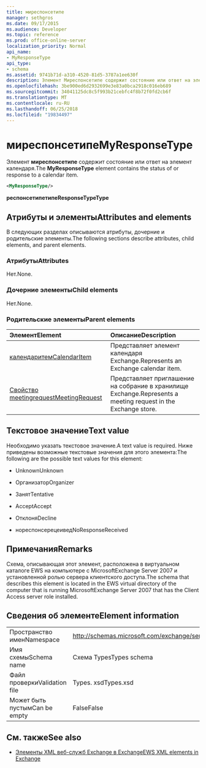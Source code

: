 ```yaml
---
title: миреспонсетипе
manager: sethgros
ms.date: 09/17/2015
ms.audience: Developer
ms.topic: reference
ms.prod: office-online-server
localization_priority: Normal
api_name:
- MyResponseType
api_type:
- schema
ms.assetid: 9741b71d-a310-4520-81d5-3787a1ee630f
description: Элемент Миреспонсетипе содержит состояние или ответ на элемент календаря.
ms.openlocfilehash: 3be900ed6d2932699e3e83a0bca2918c016eb689
ms.sourcegitcommit: 34041125dc8c5f993b21cebfc4f8b72f0fd2cb6f
ms.translationtype: MT
ms.contentlocale: ru-RU
ms.lasthandoff: 06/25/2018
ms.locfileid: "19834497"
---
```

# <a name="myresponsetype"></a><span data-ttu-id="570bf-103">миреспонсетипе</span><span class="sxs-lookup"><span data-stu-id="570bf-103">MyResponseType</span></span>

<span data-ttu-id="570bf-104">Элемент **миреспонсетипе** содержит состояние или ответ на элемент календаря.</span><span class="sxs-lookup"><span data-stu-id="570bf-104">The **MyResponseType** element contains the status of or response to a calendar item.</span></span> 
  
```xml
<MyResponseType/>
```

 <span data-ttu-id="570bf-105">**респонсетипетипе**</span><span class="sxs-lookup"><span data-stu-id="570bf-105">**ResponseTypeType**</span></span>
## <a name="attributes-and-elements"></a><span data-ttu-id="570bf-106">Атрибуты и элементы</span><span class="sxs-lookup"><span data-stu-id="570bf-106">Attributes and elements</span></span>

<span data-ttu-id="570bf-107">В следующих разделах описываются атрибуты, дочерние и родительские элементы.</span><span class="sxs-lookup"><span data-stu-id="570bf-107">The following sections describe attributes, child elements, and parent elements.</span></span>
  
### <a name="attributes"></a><span data-ttu-id="570bf-108">Атрибуты</span><span class="sxs-lookup"><span data-stu-id="570bf-108">Attributes</span></span>

<span data-ttu-id="570bf-109">Нет.</span><span class="sxs-lookup"><span data-stu-id="570bf-109">None.</span></span>
  
### <a name="child-elements"></a><span data-ttu-id="570bf-110">Дочерние элементы</span><span class="sxs-lookup"><span data-stu-id="570bf-110">Child elements</span></span>

<span data-ttu-id="570bf-111">Нет.</span><span class="sxs-lookup"><span data-stu-id="570bf-111">None.</span></span>
  
### <a name="parent-elements"></a><span data-ttu-id="570bf-112">Родительские элементы</span><span class="sxs-lookup"><span data-stu-id="570bf-112">Parent elements</span></span>

|<span data-ttu-id="570bf-113">**Элемент**</span><span class="sxs-lookup"><span data-stu-id="570bf-113">**Element**</span></span>|<span data-ttu-id="570bf-114">**Описание**</span><span class="sxs-lookup"><span data-stu-id="570bf-114">**Description**</span></span>|
|:-----|:-----|
|[<span data-ttu-id="570bf-115">календаритем</span><span class="sxs-lookup"><span data-stu-id="570bf-115">CalendarItem</span></span>](calendaritem.md) <br/> |<span data-ttu-id="570bf-116">Представляет элемент календаря Exchange.</span><span class="sxs-lookup"><span data-stu-id="570bf-116">Represents an Exchange calendar item.</span></span>  <br/> |
|[<span data-ttu-id="570bf-117">Свойство meetingrequest</span><span class="sxs-lookup"><span data-stu-id="570bf-117">MeetingRequest</span></span>](meetingrequest.md) <br/> |<span data-ttu-id="570bf-118">Представляет приглашение на собрание в хранилище Exchange.</span><span class="sxs-lookup"><span data-stu-id="570bf-118">Represents a meeting request in the Exchange store.</span></span>  <br/> |
   
## <a name="text-value"></a><span data-ttu-id="570bf-119">Текстовое значение</span><span class="sxs-lookup"><span data-stu-id="570bf-119">Text value</span></span>

<span data-ttu-id="570bf-120">Необходимо указать текстовое значение.</span><span class="sxs-lookup"><span data-stu-id="570bf-120">A text value is required.</span></span> <span data-ttu-id="570bf-121">Ниже приведены возможные текстовые значения для этого элемента:</span><span class="sxs-lookup"><span data-stu-id="570bf-121">The following are the possible text values for this element:</span></span>
  
- <span data-ttu-id="570bf-122">Unknown</span><span class="sxs-lookup"><span data-stu-id="570bf-122">Unknown</span></span>
    
- <span data-ttu-id="570bf-123">Организатор</span><span class="sxs-lookup"><span data-stu-id="570bf-123">Organizer</span></span>
    
- <span data-ttu-id="570bf-124">Занят</span><span class="sxs-lookup"><span data-stu-id="570bf-124">Tentative</span></span>
    
- <span data-ttu-id="570bf-125">Accept</span><span class="sxs-lookup"><span data-stu-id="570bf-125">Accept</span></span>
    
- <span data-ttu-id="570bf-126">Отклоня</span><span class="sxs-lookup"><span data-stu-id="570bf-126">Decline</span></span>
    
- <span data-ttu-id="570bf-127">нореспонсерецеивед</span><span class="sxs-lookup"><span data-stu-id="570bf-127">NoResponseReceived</span></span>
    
## <a name="remarks"></a><span data-ttu-id="570bf-128">Примечания</span><span class="sxs-lookup"><span data-stu-id="570bf-128">Remarks</span></span>

<span data-ttu-id="570bf-129">Схема, описывающая этот элемент, расположена в виртуальном каталоге EWS на компьютере с MicrosoftExchange Server 2007 и установленной ролью сервера клиентского доступа.</span><span class="sxs-lookup"><span data-stu-id="570bf-129">The schema that describes this element is located in the EWS virtual directory of the computer that is running MicrosoftExchange Server 2007 that has the Client Access server role installed.</span></span>
  
## <a name="element-information"></a><span data-ttu-id="570bf-130">Сведения об элементе</span><span class="sxs-lookup"><span data-stu-id="570bf-130">Element information</span></span>

|||
|:-----|:-----|
|<span data-ttu-id="570bf-131">Пространство имен</span><span class="sxs-lookup"><span data-stu-id="570bf-131">Namespace</span></span>  <br/> |http://schemas.microsoft.com/exchange/services/2006/types  <br/> |
|<span data-ttu-id="570bf-132">Имя схемы</span><span class="sxs-lookup"><span data-stu-id="570bf-132">Schema name</span></span>  <br/> |<span data-ttu-id="570bf-133">Схема Types</span><span class="sxs-lookup"><span data-stu-id="570bf-133">Types schema</span></span>  <br/> |
|<span data-ttu-id="570bf-134">Файл проверки</span><span class="sxs-lookup"><span data-stu-id="570bf-134">Validation file</span></span>  <br/> |<span data-ttu-id="570bf-135">Types. xsd</span><span class="sxs-lookup"><span data-stu-id="570bf-135">Types.xsd</span></span>  <br/> |
|<span data-ttu-id="570bf-136">Может быть пустым</span><span class="sxs-lookup"><span data-stu-id="570bf-136">Can be empty</span></span>  <br/> |<span data-ttu-id="570bf-137">False</span><span class="sxs-lookup"><span data-stu-id="570bf-137">False</span></span>  <br/> |
   
## <a name="see-also"></a><span data-ttu-id="570bf-138">См. также</span><span class="sxs-lookup"><span data-stu-id="570bf-138">See also</span></span>



- [<span data-ttu-id="570bf-139">Элементы XML веб-служб Exchange в Exchange</span><span class="sxs-lookup"><span data-stu-id="570bf-139">EWS XML elements in Exchange</span></span>](ews-xml-elements-in-exchange.md)

